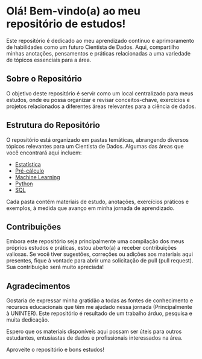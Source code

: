 # Olá! Bem-vindo(a) ao meu repositório de estudos!

Este repositório é dedicado ao meu aprendizado contínuo e aprimoramento de habilidades como um futuro Cientista de Dados. Aqui, compartilho minhas anotações, pensamentos e práticas relacionadas a uma variedade de tópicos essenciais para a área.

## Sobre o Repositório

O objetivo deste repositório é servir como um local centralizado para meus estudos, onde eu possa organizar e revisar conceitos-chave, exercícios e projetos relacionados a diferentes áreas relevantes para a ciência de dados.

## Estrutura do Repositório

O repositório está organizado em pastas temáticas, abrangendo diversos tópicos relevantes para um Cientista de Dados. Algumas das áreas que você encontrará aqui incluem:

- [Estatística](https://github.com/CaesarDuarte/data-science-studies/tree/main/estatistica)
- [Pré-cálculo](https://github.com/CaesarDuarte/data-science-studies/tree/main/pre-calculo)
- [Machine Learning](https://github.com/CaesarDuarte/data-science-studies/tree/main/machine-learning)
- [Python](https://github.com/CaesarDuarte/data-science-studies/tree/main/python)
- [SQL](https://github.com/CaesarDuarte/data-science-studies/tree/main/sql)

Cada pasta contém materiais de estudo, anotações, exercícios práticos e exemplos, à medida que avanço em minha jornada de aprendizado.

## Contribuições

Embora este repositório seja principalmente uma compilação dos meus próprios estudos e práticas, estou aberto(a) a receber contribuições valiosas. Se você tiver sugestões, correções ou adições aos materiais aqui presentes, fique à vontade para abrir uma solicitação de pull (pull request). Sua contribuição será muito apreciada!

## Agradecimentos

Gostaria de expressar minha gratidão a todas as fontes de conhecimento e recursos educacionais que têm me ajudado nessa jornada (Principalmente à UNINTER). Este repositório é resultado de um trabalho árduo, pesquisa e muita dedicação.

Espero que os materiais disponíveis aqui possam ser úteis para outros estudantes, entusiastas de dados e profissionais interessados na área.

Aproveite o repositório e bons estudos!

